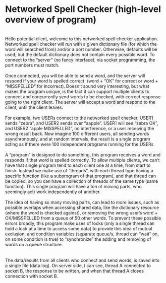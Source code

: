 # Networked Spell Checker (high-level overview of program) 


<br/>Hello potential client, welcome to this networked spell checker application. Networked spell checker will run with a given dictionary file (for which the word will searched from) and/or a port number. Otherwise, defaults will be used, but the default dictionary does not contain every possible word. To connect to the “server” (no fancy interface), via socket programming, the port numbers must match. 
<br/><br/>Once connected, you will be able to send a word, and the server will respond if your word is spelled correct. (word + “OK” for correct or word + “MISSPELLED” for incorrect). Doesn’t sound very interesting, but what makes the program unique, is the fact it can support multiple clients to connect and concurrently send words to be checked, with correct response going to the right client. The server will accept a word and respond to the client, until the client leaves. 
<br/><br/>For example, two USERs connect to the networked spell checker, USER1 sends “zebra”, and USER2 sends over “aapple”. USER1 will see “zebra OK”, and USER2 “apple MISSPELLED”, no interference, or a user receiving the wrong result back. Now imagine 100 different users, all sending words asynchronously, and at random intervals, the result is a single program acting as if there were 100 independent programs running for the USERs. 
<br/><br/>A “program” is designed to do something, this program receives a word and responds if that word is spelled correctly. To allow multiple clients, we can’t have that single program tend to each client one at a time, from start to finish. Instead we make use of “threads”, with each thread type having a specific function (like a subprogram of that program), and that thread can be copied, so you can have a collection of threads of the same type (same function). This single program will have a ton of moving parts, who seemingly act/ work independently of another. 
<br/><br/>The idea of having so many moving parts, can lead to more issues, such as possible overlaps 
when accessing shared data, like the dictionary resource (where the word is checked against), or
removing the wrong user’s word + OK/MISSPELLED from a queue of 50 other words. To prevent these possible errors broadly, this program make uses of locks (only a single thread can hold a lock at a time to access some data) to provide this idea of mutual exclusion, and condition variables (separate queue/s, thread can “wait” on, on some condition is true) to “synchronize” the adding and removing of words on a queue structure.  
<br/><br/>The data/results from all clients who connect and send words, is saved into a single file (data.log). On server side, I can see, thread A connected to socket B, the response to be written, and when that thread A closes connection with socket B. 
